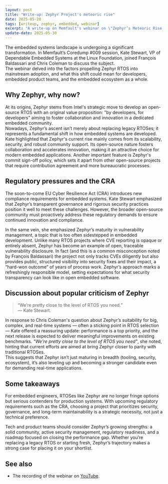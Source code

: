 ```yaml
---
layout: post
title: "Write-up: Zephyr Project's meteoric rise"
date: 2025-05-28
tags: [writeup, zephyr, embedded, webinar]
excerpt: "A write-up on Memfault's webinar on \"Zephyr’s Meteoric Rise and What It Means for the Future of Embedded\""
update-date: 2025-05-30
---
```


The embedded systems landscape is undergoing a significant transformation. In
Memfault’s Coredump \#009 session, Kate Stewart, VP of Dependable Embedded
Systems at the Linux Foundation, joined François Baldassari and Chris Coleman
to discuss the subject.\
The webinar delved into the factors
propelling Zephyr RTOS into mainstream adoption, and what this shift could mean
for developers, embedded product teams, and the embedded ecosystem as a whole.

## Why Zephyr, why now?

At its origins, Zephyr stems from Intel's strategic move to develop an
open-source RTOS with an original value proposition: "by developers, for
developers" aiming to foster collaboration and innovation in a dedicated
embedded community. \
Nowadays, Zephyr’s ascent isn’t merely about replacing
legacy RTOSes; it represents a fundamental shift in how embedded systems are
developed. \
Kate highlighted that Zephyr's current rise mainly comes from its scalability,
security, and robust community support. Its open-source nature fosters
collaboration and accelerates innovation, making it an attractive choice for
modern embedded applications. Another important feature is Zephyr's commit
sign-off policy, which sets it apart from other open-source projects that
require contribution agreement and more bureaucratic processes.

## Regulatory pressures and the CRA

The soon-to-come EU Cyber Resilience Act (CRA) introduces new compliance
requirements for embedded systems. Kate Stewart emphasized that Zephyr’s
transparent governance and rigorous security practices position it well to meet
these challenges. However, the broader open-source community must proactively
address these regulatory demands to ensure continued innovation and compliance.

In the same vein, she emphasized Zephyr’s maturity in vulnerability management,
a topic that is too often sidestepped in embedded development. Unlike many RTOS
projects where CVE reporting is opaque or entirely absent, Zephyr has become an
example of open, traceable vulnerability disclosure. In fact (and this is
a common misconception noted by François Baldassari) the project not only
tracks CVEs diligently but also provides public, structured visibility into
security fixes and their impact, a “hard-won outcome” of years of process work.
Zephyr’s approach marks a refreshingly responsible model, setting expectations
for what security transparency can look like in open embedded software.

## Discussion about popular criticism of Zephyr

> “We’re pretty close to the level of RTOS you need.”\
> — Kate Stewart.

In response to Chris Coleman's question about Zephyr’s suitability for
big, complex, and real-time systems — often a sticking point in RTOS
selection — Kate offered a reassuring update: performance is a top priority,
and the next release is expected to deliver meaningful improvements on existing
benchmarks. _"We're pretty close to the level of RTOS you need"_, she noted,
hinting that current efforts are aimed at bring Zephyr closer to parity with
traditional RTOSes. \
This suggests that Zephyr isn’t just maturing in breadth (tooling, security,
ecosystem), it’s also leveling up and becoming a stronger candidate even for
demanding real-time applications.

## Some takeaways

For embedded engineers, RTOSes like Zephyr are no longer fringe options but serious
contenders for production systems. With upcoming regulatory requirements such
as the CRA, choosing a project that prioritizes security, governance, and
long-term maintainability is a strategic necessity, not just
a technical preference.

Tech and product teams should consider Zephyr’s growing strengths: a solid
community, active security management, regulatory readiness, and a roadmap
focused on closing the performance gap. Whether you’re replacing a legacy RTOS
or starting fresh, Zephyr’s trajectory makes
a strong case for placing it on your shortlist.

## See also

- The recording of the webinar on [YouTube](https://www.youtube.com/watch?v=AHZ6lpETQ00).
